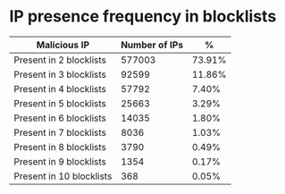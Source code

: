 # IP presence frequency in blocklists
| Malicious IP | Number of IPs | % |
|----|----|----|
| Present in 2 blocklists | 577003 | 73.91% |
| Present in 3 blocklists | 92599 | 11.86% |
| Present in 4 blocklists | 57792 | 7.40% |
| Present in 5 blocklists | 25663 | 3.29% |
| Present in 6 blocklists | 14035 | 1.80% |
| Present in 7 blocklists | 8036 | 1.03% |
| Present in 8 blocklists | 3790 | 0.49% |
| Present in 9 blocklists | 1354 | 0.17% |
| Present in 10 blocklists | 368 | 0.05% |

